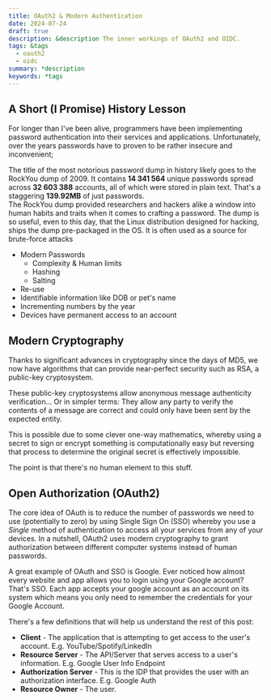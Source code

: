 ```yaml
---
title: OAuth2 & Modern Authentication
date: 2024-07-24
draft: true
description: &description The inner workings of OAuth2 and OIDC.
tags: &tags
  - oauth2
  - oidc
summary: *description
keywords: *tags
---
```

## A Short (I Promise) History Lesson

For longer than I've been alive, programmers have been implementing password authentication into their services and applications. Unfortunately, over the years passwords have to proven to be rather insecure and inconvenient;

The title of the most notorious password dump in history likely goes to the RockYou dump of 2009. It contains **14 341 564** unique passwords spread across **32 603 388** accounts, all of which were stored in plain text. That's a staggering **139.92MB** of just passwords.  
The RockYou dump provided researchers and hackers alike a window into human habits and traits when it comes to crafting a password. The dump is so useful, even to this day, that the Linux distribution designed for hacking, ships the dump pre-packaged in the OS. It is often used as a source for brute-force attacks


- Modern Passwords
  - Complexity & Human limits
  - Hashing
  - Salting
- Re-use
- Identifiable information like DOB or pet's name
- Incrementing numbers by the year
- Devices have permanent access to an account

## Modern Cryptography

Thanks to significant advances in cryptography since the days of MD5, we now have algorithms that can provide near-perfect security such as RSA, a public-key cryptosystem. 

These public-key cryptosystems allow anonymous message authenticity verification... Or in simpler terms: They allow any party to verify the contents of a message are correct and could only have been sent by the expected entity. 

This is possible due to some clever one-way mathematics, whereby using a secret to sign or encrypt something is computationally easy but reversing that process to determine the original secret is effectively impossible.

The point is that there's no human element to this stuff.

## Open Authorization (OAuth2)

The core idea of OAuth is to reduce the number of passwords we need to use (potentially to zero) by using Single Sign On (SSO) whereby you use a _Single_ method of authentication to access all your services from any of your devices. In a nutshell, OAuth2 uses modern cryptography to grant authorization between different computer systems instead of human passwords.

A great example of OAuth and SSO is Google. Ever noticed how almost every website and app allows you to login using your Google account? That's SSO. Each app accepts your google account as an account on its system which means you only need to remember the credentials for your Google Account.

There's a few definitions that will help us understand the rest of this post:

- **Client** - The application that is attempting to get access to the user's account. E.g. YouTube/Spotify/LinkedIn
- **Resource Server** - The API/Server that serves access to a user's information. E.g. Google User Info Endpoint
- **Authorization Server** - This is the IDP that provides the user with an authorization interface. E.g. Google Auth
- **Resource Owner** - The user.


